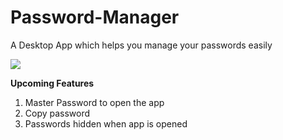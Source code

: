 # Password-Manager
A Desktop App which helps you manage your passwords easily

![](https://www.freepik.com/free-photos-vectors/frame)

**Upcoming Features**
1. Master Password to open the app
2. Copy password
3. Passwords hidden when app is opened

